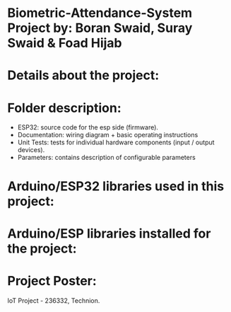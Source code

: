 # Biometric-Attendance-System Project by: Boran Swaid, Suray Swaid & Foad Hijab

# Details about the project:

# Folder description:
* ESP32: source code for the esp side (firmware).
* Documentation: wiring diagram + basic operating instructions
* Unit Tests: tests for individual hardware components (input / output devices).
* Parameters: contains description of configurable parameters

# Arduino/ESP32 libraries used in this project:

# Arduino/ESP libraries installed for the project:

# Project Poster:



IoT Project - 236332, Technion.
